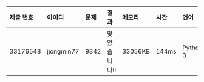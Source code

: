 |제출 번호|아이디|문제|결과|메모리|시간|언어|코드길이|
|:---|:---|:---|:---|:---|:---|:---|:---|
|33176548|jjongmin77|9342|맞았습니다!!|33056KB|144ms|Python 3|341B|
